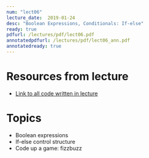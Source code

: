 ```yaml
---
num: "lect06"
lecture_date:  2019-01-24
desc: "Boolean Expressions, Conditionals: If-else"
ready: true
pdfurl: /lectures/pdf/lect06.pdf
annotatedpdfurl: /lectures/pdf/lect06_ann.pdf
annotatedready: true
---
```


# Resources from lecture

* [Link to all code written in lecture](https://github.com/ucsb-cs8-w19-mirza/cs8-w19-lectures)

# Topics
* Boolean expressions
* If-else control structure 
* Code up a game: fizzbuzz

